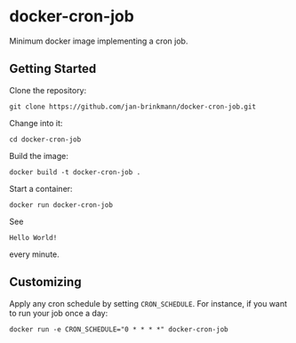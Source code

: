 # docker-cron-job
Minimum docker image implementing a cron job.

## Getting Started
Clone the repository:
```
git clone https://github.com/jan-brinkmann/docker-cron-job.git
```
Change into it:
```
cd docker-cron-job
```
Build the image:
```
docker build -t docker-cron-job .
```
Start a container:
```
docker run docker-cron-job
```
See
```
Hello World!
```
every minute.

## Customizing
Apply any cron schedule by setting `CRON_SCHEDULE`. For instance, if you want to run your job once a day:
```
docker run -e CRON_SCHEDULE="0 * * * *" docker-cron-job
```
